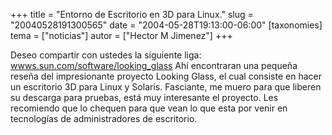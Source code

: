 +++
title = "Entorno de Escritorio en 3D para Linux."
slug = "20040528191300565"
date = "2004-05-28T19:13:00-06:00"
[taxonomies]
tema = ["noticias"]
autor = ["Hector M Jimenez"]
+++

Deseo compartir con ustedes la siguiente liga:
[wwws.sun.com/software/looking_glass](http://wwws.sun.com/software/looking_glass)
Ahí encontraran una pequeña reseña del impresionante proyecto Looking
Glass, el cual consiste en hacer un escritorio 3D para Linux y Solaris.
Fasciante, me muero para que liberen su descarga para pruebas, está muy
interesante el proyecto. Les recomiendo que lo chequen para que vean lo
que esta por venir en tecnologías de administradores de escritorio.
